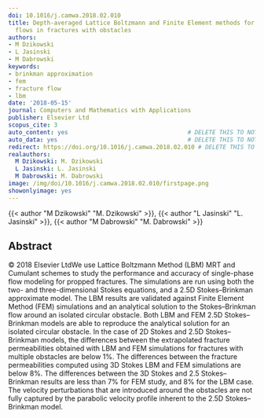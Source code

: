 ```yaml
---
doi: 10.1016/j.camwa.2018.02.010
title: Depth-averaged Lattice Boltzmann and Finite Element methods for single-phase
  flows in fractures with obstacles
authors:
- M Dzikowski
- L Jasinski
- M Dabrowski
keywords:
- brinkman approximation
- fem
- fracture flow
- lbm
date: '2018-05-15'
journal: Computers and Mathematics with Applications
publisher: Elsevier Ltd
scopus_cite: 3
auto_content: yes                                  # DELETE THIS TO NOT AUTO GENERATE CONTENT
auto_data: yes                                     # DELETE THIS TO NOT AUTO GENERATE METADATA
redirect: https://doi.org/10.1016/j.camwa.2018.02.010 # DELETE THIS TO NOT REDIRECT
realauthors:
  M Dzikowski: M. Dzikowski
  L Jasinski: L. Jasinski
  M Dabrowski: M. Dabrowski
image: /img/doi/10.1016/j.camwa.2018.02.010/firstpage.png
showonlyimage: yes
---
```

{{< author "M Dzikowski" "M. Dzikowski" >}}, {{< author "L Jasinski" "L. Jasinski" >}}, {{< author "M Dabrowski" "M. Dabrowski" >}}

## Abstract
© 2018 Elsevier LtdWe use Lattice Boltzmann Method (LBM) MRT and Cumulant schemes to study the performance and accuracy of single-phase flow modeling for propped fractures. The simulations are run using both the two- and three-dimensional Stokes equations, and a 2.5D Stokes–Brinkman approximate model. The LBM results are validated against Finite Element Method (FEM) simulations and an analytical solution to the Stokes–Brinkman flow around an isolated circular obstacle. Both LBM and FEM 2.5D Stokes–Brinkman models are able to reproduce the analytical solution for an isolated circular obstacle. In the case of 2D Stokes and 2.5D Stokes–Brinkman models, the differences between the extrapolated fracture permeabilities obtained with LBM and FEM simulations for fractures with multiple obstacles are below 1%. The differences between the fracture permeabilities computed using 3D Stokes LBM and FEM simulations are below 8%. The differences between the 3D Stokes and 2.5 Stokes–Brinkman results are less than 7% for FEM study, and 8% for the LBM case. The velocity perturbations that are introduced around the obstacles are not fully captured by the parabolic velocity profile inherent to the 2.5D Stokes–Brinkman model.
